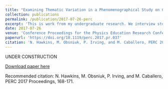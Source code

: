 ```yaml
---
title: "Examining Thematic Variation in a Phenomenographical Study on Computational Physics"
collection: publications
permalink: /publication/2017-07-26-perc
excerpt: 'This is work from my undergraduate research. We interview students to understand their perceptions of using computation as a mechanism for learning introductory, calculus-based physics.'
date: 2017-07-26
venue: 'Conference Proceedings for the Physics Education Research Conference 2017'
paperurl: 'https://doi.org/10.1119/perc.2017.pr.037'
citation: 'N. Hawkins, M. Obsniuk, P. Irving, and M. Caballero, PERC 2017 Proceedings, 168-171.'
---
```


UNDER CONSTRUCTION

[Download paper here](../files/perc.pdf)

Recommended citation: N. Hawkins, M. Obsniuk, P. Irving, and M. Caballero, PERC 2017 Proceedings, 168-171.